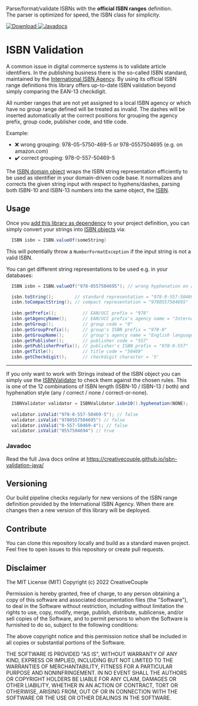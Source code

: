 Parse/format/validate ISBNs with the **official ISBN ranges** definition. <br/>
The parser is optimized for speed, the ISBN class for simplicity.

[![Download](https://maven-badges.herokuapp.com/maven-central/de.creativecouple.validation/isbn-core/badge.svg) ](https://maven-badges.herokuapp.com/maven-central/de.creativecouple.validation/isbn-core)
[![Javadocs](https://www.javadoc.io/badge/de.creativecouple.validation/isbn-core.svg)](https://creativecouple.github.io/isbn-validation-java/)

# ISBN Validation
A common issue in digital commerce systems is to validate article identifiers.
In the publishing business there is the so-called ISBN standard, maintained by the
[International ISBN Agency](https://www.isbn-international.org/).
By using its official ISBN range definitions this library offers up-to-date ISBN validation
beyond simply comparing the EAN-13 checkdigit.

All number ranges that are not yet assigned to a local ISBN agency or
which have no group range defined will be treated as invalid.
The dashes will be inserted automatically at the correct positions for grouping the
agency prefix, group code, publisher code, and title code.

Example:
- :x: wrong grouping: 978-05-5750-469-5 or 978-0557504695 (e.g. on amazon.com)
- :heavy_check_mark: correct grouping: 978-0-557-50469-5

The [ISBN domain object](https://creativecouple.github.io/isbn-validation-java/de/creativecouple/validation/isbn/ISBN.html)
wraps the ISBN string representation efficiently to be used
as identifier in your domain-driven code base.
It normalizes and corrects the given string input with respect to hyphens/dashes,
parsing both ISBN-10 and ISBN-13 numbers into the same object, the
[ISBN](https://creativecouple.github.io/isbn-validation-java/de/creativecouple/validation/isbn/ISBN.html). 

## Usage

Once you [add this library as dependency](https://search.maven.org/artifact/de.creativecouple.validation/isbn-core)
to your project definition, you can simply convert your strings into
[ISBN objects](https://creativecouple.github.io/isbn-validation-java/de/creativecouple/validation/isbn/ISBN.html) via:

```java
  ISBN isbn = ISBN.valueOf(someString)
```

This will potentially throw a `NumberFormatException` if the input string is not a valid ISBN.

You can get different string representations to be used e.g. in your databases:

```java
  ISBN isbn = ISBN.valueOf("978-0557504695"); // wrong hyphenation on amazon.com

  isbn.toString();        // standard representation = "978-0-557-50469-5"
  isbn.toCompactString(); // compact representation = "9780557504695"
  
  isbn.getPrefix();          // EAN/UCC prefix = "978" 
  isbn.getAgencyName();      // EAN/UCC prefix's agency name = "International ISBN Agency" 
  isbn.getGroup();           // group code = "0" 
  isbn.getGroupPrefix();     // group's ISBN prefix = "978-0" 
  isbn.getGroupName();       // group's agency name = "English language" 
  isbn.getPublisher();       // publisher code = "557" 
  isbn.getPublisherPrefix(); // publisher's ISBN prefix = "978-0-557" 
  isbn.getTitle();           // title code = "50469" 
  isbn.getCheckdigit();      // checkdigit character = '5' 
```

----

If you only want to work with Strings instead of the ISBN object you can simply use the
[ISBNValidator](https://creativecouple.github.io/isbn-validation-java/de/creativecouple/validation/isbn/ISBNValidator.html)
to check them against the chosen rules. This is one of the 12 combinations of ISBN length (ISBN-10 / ISBN-13 / both)
and hyphenation style (any / correct / none / correct-or-none). 

```java
  ISBNValidator validator = ISBNValidator.isbn10().hyphenation(NONE);
        
  validator.isValid("978-0-557-50469-5"); // false
  validator.isValid("9780557504695") // false
  validator.isValid("0-557-50469-4"); // false
  validator.isValid("0557504694") // true
```

### Javadoc

Read the full Java docs online at
https://creativecouple.github.io/isbn-validation-java/

## Versioning

Our build pipeline checks regularly for new versions of the ISBN range definition provided by the
International ISBN Agency. When there are changes then a new version of this library will be deployed.

## Contribute

You can clone this repository locally and build as a standard maven project.
Feel free to open issues to this repository or create pull requests.

## Disclaimer

The MIT License (MIT)
Copyright (c) 2022 CreativeCouple

Permission is hereby granted, free of charge, to any person obtaining a copy of
this software and associated documentation files (the "Software"), to deal in
the Software without restriction, including without limitation the rights to
use, copy, modify, merge, publish, distribute, sublicense, and/or sell copies of
the Software, and to permit persons to whom the Software is furnished to do so,
subject to the following conditions:
 
The above copyright notice and this permission notice shall be included in all
copies or substantial portions of the Software.

THE SOFTWARE IS PROVIDED "AS IS", WITHOUT WARRANTY OF ANY KIND, EXPRESS OR
IMPLIED, INCLUDING BUT NOT LIMITED TO THE WARRANTIES OF MERCHANTABILITY, FITNESS
FOR A PARTICULAR PURPOSE AND NONINFRINGEMENT. IN NO EVENT SHALL THE AUTHORS OR
COPYRIGHT HOLDERS BE LIABLE FOR ANY CLAIM, DAMAGES OR OTHER LIABILITY, WHETHER
IN AN ACTION OF CONTRACT, TORT OR OTHERWISE, ARISING FROM, OUT OF OR IN
CONNECTION WITH THE SOFTWARE OR THE USE OR OTHER DEALINGS IN THE SOFTWARE.
